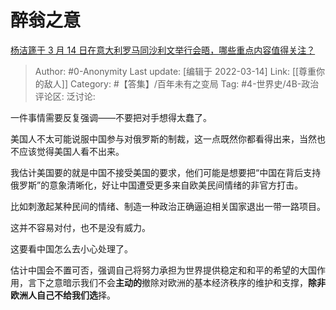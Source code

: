 # 醉翁之意
[杨洁篪于 3 月 14 日在意大利罗马同沙利文举行会晤，哪些重点内容值得关注？](https://www.zhihu.com/question/521759739/answer/2389214444)

> Author: #0-Anonymity
> Last update: [编辑于 2022-03-14]
> Link: [[尊重你的敌人]]
> Category: #【答集】/百年未有之变局
> Tag: #4-世界史/4B-政治
> 评论区:
> 泛讨论:

一件事情需要反复强调——不要把对手想得太蠢了。

美国人不太可能说服中国参与对俄罗斯的制裁，这一点既然你都看得出来，当然也不应该觉得美国人看不出来。

我估计美国要的就是中国不接受美国的要求，他们可能是想要把“中国在背后支持俄罗斯”的意象清晰化，好让中国遭受更多来自欧美民间情绪的非官方打击。

比如刺激起某种民间的情绪、制造一种政治正确逼迫相关国家退出一带一路项目。

这并不容易对付，也不是没有威力。

这要看中国怎么去小心处理了。

估计中国会不置可否，强调自己将努力承担为世界提供稳定和和平的希望的大国作用，言下之意暗示我们不会**主动的**撤除对欧洲的基本经济秩序的维护和支撑，**除非欧洲人自己不给我们选**择。
